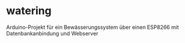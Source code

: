 # watering
Arduino-Projekt für ein Bewässerungssystem über einen ESP8266 mit Datenbankanbindung und Webserver
